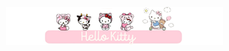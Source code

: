 ![Banner Hello Kitty](https://github.com/Sa-briina/Projeto-Hello-Kitty/blob/main/Readme.img/Sem%20nome%20(849%20x%20150%20px).png?raw=true)

